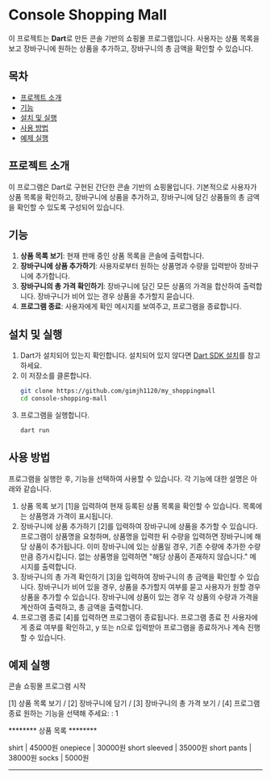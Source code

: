 # Console Shopping Mall

이 프로젝트는 **Dart**로 만든 콘솔 기반의 쇼핑몰 프로그램입니다. 사용자는 상품 목록을 보고 장바구니에 원하는 상품을 추가하고, 장바구니의 총 금액을 확인할 수 있습니다. 

## 목차
- [프로젝트 소개](#프로젝트-소개)
- [기능](#기능)
- [설치 및 실행](#설치-및-실행)
- [사용 방법](#사용-방법)
- [예제 실행](#예제-실행)

## 프로젝트 소개

이 프로그램은 Dart로 구현된 간단한 콘솔 기반의 쇼핑몰입니다. 기본적으로 사용자가 상품 목록을 확인하고, 장바구니에 상품을 추가하고, 장바구니에 담긴 상품들의 총 금액을 확인할 수 있도록 구성되어 있습니다.

## 기능

1. **상품 목록 보기**: 현재 판매 중인 상품 목록을 콘솔에 출력합니다.
2. **장바구니에 상품 추가하기**: 사용자로부터 원하는 상품명과 수량을 입력받아 장바구니에 추가합니다.
3. **장바구니의 총 가격 확인하기**: 장바구니에 담긴 모든 상품의 가격을 합산하여 출력합니다. 장바구니가 비어 있는 경우 상품을 추가할지 묻습니다.
4. **프로그램 종료**: 사용자에게 확인 메시지를 보여주고, 프로그램을 종료합니다.

## 설치 및 실행

1. Dart가 설치되어 있는지 확인합니다. 설치되어 있지 않다면 [Dart SDK 설치](https://dart.dev/get-dart)를 참고하세요.
2. 이 저장소를 클론합니다.
   ```bash
   git clone https://github.com/gimjh1120/my_shoppingmall
   cd console-shopping-mall
3. 프로그램을 실행합니다.
   ```bash
   dart run

## 사용 방법
프로그램을 실행한 후, 기능을 선택하여 사용할 수 있습니다. 각 기능에 대한 설명은 아래와 같습니다.

1. 상품 목록 보기
[1]을 입력하여 현재 등록된 상품 목록을 확인할 수 있습니다. 목록에는 상품명과 가격이 표시됩니다.
2. 장바구니에 상품 추가하기
[2]를 입력하여 장바구니에 상품을 추가할 수 있습니다.
프로그램이 상품명을 요청하며, 상품명을 입력한 뒤 수량을 입력하면 장바구니에 해당 상품이 추가됩니다.
이미 장바구니에 있는 상품일 경우, 기존 수량에 추가한 수량만큼 증가시킵니다.
없는 상품명을 입력하면 "해당 상품이 존재하지 않습니다." 메시지를 출력합니다.
3. 장바구니의 총 가격 확인하기
[3]을 입력하여 장바구니의 총 금액을 확인할 수 있습니다.
장바구니가 비어 있을 경우, 상품을 추가할지 여부를 묻고 사용자가 원할 경우 상품을 추가할 수 있습니다.
장바구니에 상품이 있는 경우 각 상품의 수량과 가격을 계산하여 출력하고, 총 금액을 출력합니다.
4. 프로그램 종료
[4]를 입력하면 프로그램이 종료됩니다.
프로그램 종료 전 사용자에게 종료 여부를 확인하고, y 또는 n으로 입력받아 프로그램을 종료하거나 계속 진행할 수 있습니다.

## 예제 실행

콘솔 쇼핑몰 프로그램 시작

[1] 상품 목록 보기 / [2] 장바구니에 담기 / [3] 장바구니의 총 가격 보기 / [4] 프로그램 종료
원하는 기능을 선택해 주세요:
: 1

******** 상품 목록 ********

shirt | 45000원
onepiece | 30000원
short sleeved | 35000원
short pants | 38000원
socks | 5000원

***************************


